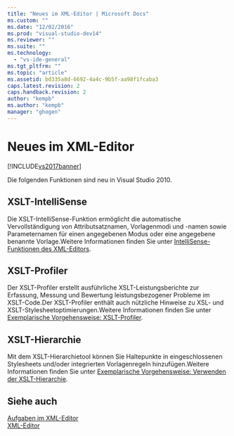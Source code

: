 ```yaml
---
title: "Neues im XML-Editor | Microsoft Docs"
ms.custom: ""
ms.date: "12/02/2016"
ms.prod: "visual-studio-dev14"
ms.reviewer: ""
ms.suite: ""
ms.technology: 
  - "vs-ide-general"
ms.tgt_pltfrm: ""
ms.topic: "article"
ms.assetid: bd335a8d-6692-4a4c-9b5f-aa98f1fcaba3
caps.latest.revision: 2
caps.handback.revision: 2
author: "kempb"
ms.author: "kempb"
manager: "ghogen"
---
```

# Neues im XML-Editor
[!INCLUDE[vs2017banner](../code-quality/includes/vs2017banner.md)]

Die folgenden Funktionen sind neu in Visual Studio 2010.  
  
## XSLT\-IntelliSense  
 Die XSLT\-IntelliSense\-Funktion ermöglicht die automatische Vervollständigung von Attributsatznamen, Vorlagenmodi und \-namen sowie Parameternamen für einen angegebenen Modus oder eine angegebene benannte Vorlage.Weitere Informationen finden Sie unter [IntelliSense\-Funktionen des XML\-Editors](../xml-tools/xml-editor-intellisense-features.md).  
  
## XSLT\-Profiler  
 Der XSLT\-Profiler erstellt ausführliche XSLT\-Leistungsberichte zur Erfassung, Messung und Bewertung leistungsbezogener Probleme im XSLT\-Code.Der XSLT\-Profiler enthält auch nützliche Hinweise zu XSL\- und XSLT\-Stylesheetoptimierungen.Weitere Informationen finden Sie unter [Exemplarische Vorgehensweise: XSLT\-Profiler](../xml-tools/walkthrough-xslt-profiler.md).  
  
## XSLT\-Hierarchie  
 Mit dem XSLT\-Hierarchietool können Sie Haltepunkte in eingeschlossenen Stylesheets und\/oder integrierten Vorlagenregeln hinzufügen.Weitere Informationen finden Sie unter [Exemplarische Vorgehensweise: Verwenden der XSLT\-Hierarchie](../xml-tools/walkthrough-using-xslt-hierarchy.md).  
  
## Siehe auch  
 [Aufgaben im XML\-Editor](../xml-tools/xml-editor-tasks.md)   
 [XML\-Editor](../xml-tools/xml-editor.md)